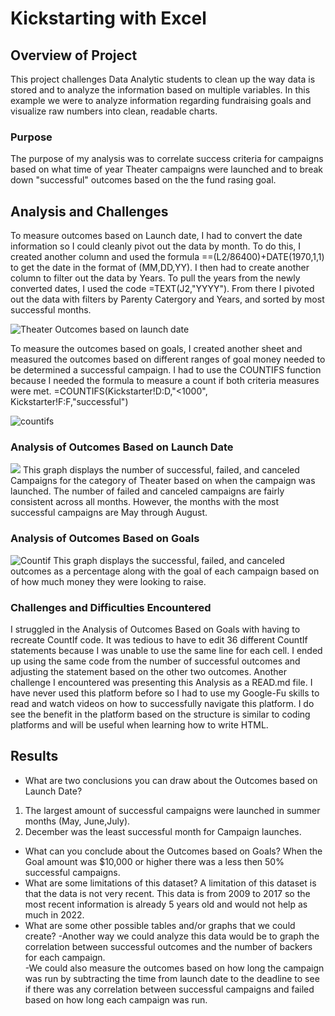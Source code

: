 # Kickstarting with Excel

## Overview of Project
This project challenges Data Analytic students to clean up the way data is stored and to analyze the information based on multiple variables. In this example we were to analyze information regarding fundraising goals and visualize raw numbers into clean, readable charts.

### Purpose
The purpose of my analysis was to correlate success criteria for campaigns based on what time of year Theater campaigns were launched and to break down "successful" outcomes based on the the fund rasing goal.  

## Analysis and Challenges
To measure outcomes based on Launch date, I had to convert the date information so I could cleanly pivot out the data by month. To do this, I created another column and used the formula ==(L2/86400)+DATE(1970,1,1) to get the date in the format of (MM,DD,YY).  I then had to create another column to filter out the data by Years.  To pull the years from the newly converted dates, I used the code =TEXT(J2,"YYYY").  From there I pivoted out the data with filters by Parenty Catergory and Years, and sorted by most successful months.

![Theater Outcomes based on launch date](https://user-images.githubusercontent.com/107078763/173841071-209c242e-ad98-40a0-a26d-bea071c01944.png)

To measure the outcomes based on goals, I created another sheet and measured the outcomes based on different ranges of goal money needed to be determined a successful campaign.  I had to use the COUNTIFS function because I needed the formula to measure a count if both criteria measures were met.  =COUNTIFS(Kickstarter!D:D,"<1000", Kickstarter!F:F,"successful")

  ![countifs](https://user-images.githubusercontent.com/107078763/176211348-88b7eb9a-f40a-4c0a-8240-7aa30aa0e6c3.png)


### Analysis of Outcomes Based on Launch Date
![](https://user-images.githubusercontent.com/107078763/173824774-eaa800f8-a599-4fd1-b544-321d4c3015aa.png)
This graph displays the number of successful, failed, and canceled Campaigns for the category of Theater based on when the campaign was launched.  The number of failed and canceled campaigns are fairly consistent across all months.  However, the months with the most successful campaigns are May through August.


### Analysis of Outcomes Based on Goals
![Countif](https://user-images.githubusercontent.com/107078763/176210931-1a925d76-1b68-478f-9206-e2825857519d.png)
This graph displays the successful, failed, and canceled outcomes as a percentage along with the goal of each campaign based on of how much money they were looking to raise.  
### Challenges and Difficulties Encountered
I struggled in the Analysis of Outcomes Based on Goals with having to recreate CountIf code.  It was tedious to have to edit 36 different CountIf statements because I was unable to use the same line for each cell.  I ended up using the same code from the number of successful outcomes and adjusting the statement based on the other two outcomes.
Another challenge I encountered was presenting this Analysis as a READ.md file.  I have never used this platform before so I had to use my Google-Fu skills to read and watch videos on how to successfully navigate this platform. I do see the benefit in the platform based on the structure is similar to coding platforms and will be useful when learning how to write HTML.

## Results

- What are two conclusions you can draw about the Outcomes based on Launch Date?
1. The largest amount of successful campaigns were launched in summer months (May, June,July). 
2. December was the least successful month for Campaign launches.
- What can you conclude about the Outcomes based on Goals?
When the Goal amount was $10,000 or higher there was a less then 50% successful campaigns.
- What are some limitations of this dataset?
A limitation of this dataset is that the data is not very recent.  This data is from 2009 to 2017 so the most recent information is already 5 years old and would not help as much in 2022.
- What are some other possible tables and/or graphs that we could create?
  -Another way we could analyze this data would be to graph the correlation between successful outcomes and the number of backers for each campaign.  
  -We could also measure the outcomes based on how long the campaign was run by subtracting the time from launch date to the deadline to see if there was any     correlation between successful campaigns and failed based on how long each campaign was run.
